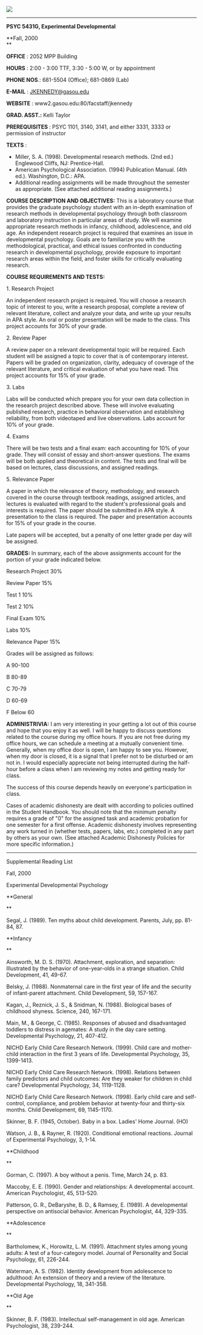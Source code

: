 ![](../kennedylogo.jpg)

* * *

**PSYC 5431G, Experimental Developmental**

**Fall, 2000  
**

  
**OFFICE** : 2052 MPP Building

**HOURS** : 2:00 - 3:00 TTF, 3:30 - 5:00 W, or by appointment

**PHONE NOS**.: 681-5504 (Office); 681-0869 (Lab)

**E-MAIL** : JKENNEDY@gasou.edu

**WEBSITE** : www2.gasou.edu:80/facstaff/jkennedy

**GRAD. ASST.:** Kelli Taylor  
  

**PREREQUISITES** : PSYC 1101, 3140, 3141, and either 3331, 3333 or permission
of instructor  
  

**TEXTS** :

  * Miller, S. A. (1998). Developmental research methods. (2nd ed.) Englewood Cliffs, NJ: Prentice-Hall.
  * American Psychological Association. (1994) Publication Manual. (4th ed.). Washington, D.C.: APA.
  * Additional reading assignments will be made throughout the semester as appropriate. (See attached additional reading assignments.)  
  

**COURSE DESCRIPTION AND OBJECTIVES:** This is a laboratory course that
provides the graduate psychology student with an in-depth examination of
research methods in developmental psychology through both classroom and
laboratory instruction in particular areas of study. We will examine
appropriate research methods in infancy, childhood, adolescence, and old age.
An independent research project is required that examines an issue in
developmental psychology. Goals are to familiarize you with the
methodological, practical, and ethical issues confronted in conducting
research in developmental psychology, provide exposure to important research
areas within the field, and foster skills for critically evaluating research.  
  

**COURSE REQUIREMENTS AND TESTS:**  
  
1\. Research Project

An independent research project is required. You will choose a research topic
of interest to you, write a research proposal, complete a review of relevant
literature, collect and analyze your data, and write up your results in APA
style. An oral or poster presentation will be made to the class. This project
accounts for 30% of your grade.  
  
2\. Review Paper

A review paper on a relevant developmental topic will be required. Each
student will be assigned a topic to cover that is of contemporary interest.
Papers will be graded on organization, clarity, adequacy of coverage of the
relevant literature, and critical evaluation of what you have read. This
project accounts for 15% of your grade.  
  
3\. Labs

Labs will be conducted which prepare you for your own data collection in the
research project described above. These will involve evaluating published
research, practice in behavioral observation and establishing reliability,
from both videotaped and live observations. Labs account for 10% of your
grade.  

4\. Exams

There will be two tests and a final exam: each accounting for 10% of your
grade. They will consist of essay and short-answer questions. The exams will
be both applied and theoretical in content. The tests and final will be based
on lectures, class discussions, and assigned readings.  
  
5\. Relevance Paper

A paper in which the relevance of theory, methodology, and research covered in
the course through textbook readings, assigned articles, and lectures is
evaluated with regard to the student's professional goals and interests is
required. The paper should be submitted in APA style. A presentation to the
class is required. The paper and presentation accounts for 15% of your grade
in the course.  

Late papers will be accepted, but a penalty of one letter grade per day will
be assigned.  

**GRADES:** In summary, each of the above assignments account for the portion
of your grade indicated below.  

Research Project 30%

Review Paper 15%

Test 1 10%

Test 2 10%

Final Exam 10%

Labs 10%

Relevance Paper 15%  
  

Grades will be assigned as follows:  
  
A 90-100

B 80-89

C 70-79

D 60-69

F Below 60  
  
  
**ADMINISTRIVIA:** I am very interesting in your getting a lot out of this
course and hope that you enjoy it as well. I will be happy to discuss
questions related to the course during my office hours. If you are not free
during my office hours, we can schedule a meeting at a mutually convenient
time. Generally, when my office door is open, I am happy to see you. However,
when my door is closed, it is a signal that I prefer not to be disturbed or am
not in. I would especially appreciate not being interrupted during the half-
hour before a class when I am reviewing my notes and getting ready for class.  
  
The success of this course depends heavily on everyone's participation in
class.  

Cases of academic dishonesty are dealt with according to policies outlined in
the Student Handbook. You should note that the minimum penalty requires a
grade of "0" for the assigned task and academic probation for one semester for
a first offense. Academic dishonesty involves representing any work turned in
(whether tests, papers, labs, etc.) completed in any part by others as your
own. (See attached Academic Dishonesty Policies for more specific
information.)  

* * *

Supplemental Reading List

Fall, 2000

Experimental Developmental Psychology  
  

**General  
  
**

Segal, J. (1989). Ten myths about child development. Parents, July, pp. 81-84,
87.  
  

**Infancy  
  
**

Ainsworth, M. D. S. (1970). Attachment, exploration, and separation:
Illustrated by the behavior of one-year-olds in a strange situation. Child
Development, 41, 49-67.  
  

Belsky, J. (1988). Nonmaternal care in the first year of life and the security
of infant-parent attachment. Child Development, 59, 157-167.  
  

Kagan, J., Reznick, J. S., & Snidman, N. (1988). Biological bases of childhood
shyness. Science, 240, 167-171.  
  

Main, M., & George, C. (1985). Responses of abused and disadvantaged toddlers
to distress in agemates: A study in the day care setting. Developmental
Psychology, 21, 407-412.  
  

NICHD Early Child Care Research Network. (1999). Child care and mother-child
interaction in the first 3 years of life. Developmental Psychology, 35,
1399-1413.  
  

NICHD Early Child Care Research Network. (1998). Relations between family
predictors and child outcomes: Are they weaker for children in child care?
Developmental Psychology, 34, 1119-1128.  
  

NICHD Early Child Care Research Network. (1998). Early child care and self-
control, compliance, and problem behavior at twenty-four and thirty-six
months. Child Development, 69, 1145-1170.  
  

Skinner, B. F. (1945, October). Baby in a box. Ladies' Home Journal. (HO)  
  

Watson, J. B., & Rayner, R. (1920). Conditional emotional reactions. Journal
of Experimental Psychology, 3, 1-14.  
  

**Childhood  
  
**

Gorman, C. (1997). A boy without a penis. Time, March 24, p. 83.  
  

Maccoby, E. E. (1990). Gender and relationships: A developmental account.
American Psychologist, 45, 513-520.



Patterson, G. R., DeBaryshe, B. D., & Ramsey, E. (1989). A developmental
perspective on antisocial behavior. American Psychologist, 44, 329-335.  
  

**Adolescence  
  
**

Bartholomew, K., Horowitz, L. M. (1991). Attachment styles among young adults:
A test of a four-category model. Journal of Personality and Social Psychology,
61, 226-244.  
  

Waterman, A. S. (1982). Identity development from adolescence to adulthood: An
extension of theory and a review of the literature. Developmental Psychology,
18, 341-358.  
  

**Old Age  
  
**

Skinner, B. F. (1983). Intellectual self-management in old age. American
Psychologist, 38, 239-244.

